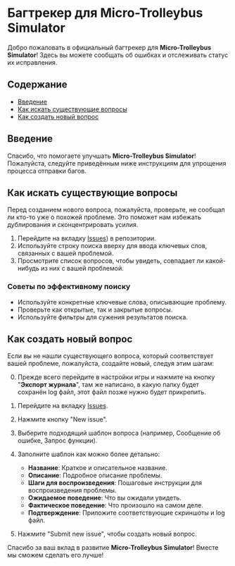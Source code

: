# Багтрекер для Micro-Trolleybus Simulator

Добро пожаловать в официальный багтрекер для **Micro-Trolleybus Simulator**! Здесь вы можете сообщать об ошибках и отслеживать статус их исправления.

## Содержание

- [Введение](#введение)
- [Как искать существующие вопросы](#как-искать-существующие-вопросы)
- [Как создать новый вопрос](#как-создать-новый-вопрос)

## Введение

Спасибо, что помогаете улучшать **Micro-Trolleybus Simulator**! Пожалуйста, следуйте приведённым ниже инструкциям для упрощения процесса отправки багов.

## Как искать существующие вопросы

Перед созданием нового вопроса, пожалуйста, проверьте, не сообщал ли кто-то уже о похожей проблеме. Это поможет нам избежать дублирования и сконцентрировать усилия.

1. Перейдите на вкладку [Issues]([https://github.com/KostyanSigaev/Micro-Trolleybus_Simulator_bugtracker/issues)) в репозитории.
2. Используйте строку поиска вверху для ввода ключевых слов, связанных с вашей проблемой.
3. Просмотрите список вопросов, чтобы увидеть, совпадает ли какой-нибудь из них с вашей проблемой.

### Советы по эффективному поиску

- Используйте конкретные ключевые слова, описывающие проблему.
- Проверьте как открытые, так и закрытые вопросы.
- Используйте фильтры для сужения результатов поиска.

## Как создать новый вопрос

Если вы не нашли существующего вопроса, который соответствует вашей проблеме, пожалуйста, создайте новый, следуя этим шагам:

0. Прежде всего перейдите в настройки игры и нажмите на кнопку "**Экспорт журнала**", там же написано, в какую папку будет сохранён log файл, этот файл позже нужно будет прикрепить.
1. Перейдите на вкладку [Issues](https://github.com/KostyanSigaev/Micro-Trolleybus_Simulator_bugtracker/issues).
2. Нажмите кнопку "New issue".
3. Выберите подходящий шаблон вопроса (например, Сообщение об ошибке, Запрос функции).
4. Заполните шаблон как можно более детально:
   - **Название**: Краткое и описательное название.
   - **Описание**: Подробное описание проблемы.
   - **Шаги для воспроизведения**: Пошаговые инструкции для воспроизведения проблемы.
   - **Ожидаемое поведение**: Что вы ожидали увидеть.
   - **Фактическое поведение**: Что произошло на самом деле.
   - **Подтверждение**: Приложите соответствующие скриншоты и log файл.

5. Нажмите "Submit new issue", чтобы создать новый вопрос.

Спасибо за ваш вклад в развитие **Micro-Trolleybus Simulator**! Вместе мы сможем сделать его лучше!
